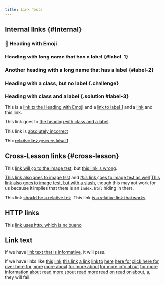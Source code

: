 ```yaml
---
title: Link Tests
---
```


## Internal links {#internal}

### :crystal_ball: Heading with Emoji

### Heading with long name that has a label {#label-1}

### Another heading with a long name that has a label {#label-2}

### Heading with a class, but no label {.challenge}

### Heading with class and a label {.solution #label-3}

This is a [link to the Heading with Emoji](#heading-with-emoji) and a [link to 
label 1](#label-1) and a [link](#label-2) and [this link](#label-2).

This link goes to [the heading with class and a label](#label-3).

This link is [absolutely incorrect](#bad-fragment)

This [relative link goes to label 1][rel-label-1]

## Cross-Lesson links {#cross-lesson}

This [link will go to the image test](image-test.html), but [this link is 
wrong](incorrect-link.html). 

[This link also goes to image test](image-test) and [_this_ link goes to
image test as well](./image-test.html)
[This link also goes to image test, but with a slash](image-test/), though this
may not work for us because it implies that there is an `index.html` hiding in
there.

This link [should be a relative link](rel-image).
This link [is a relative link that works][rel-image]

## HTTP links

This [link uses http, which is no bueno](http://example.com)

## Link text

If we have [link text that is informative](https://example.com/link-text#good),
it will pass.

If we have links like 
[this][bad-link-text]
[link][bad-link-text]
[this link][bad-link-text]
[a link][bad-link-text]
[link to][bad-link-text]
[here][bad-link-text]
[here for][bad-link-text]
[click here for][bad-link-text]
[over here for][bad-link-text]
[more][bad-link-text]
[more about][bad-link-text]
[for more about][bad-link-text]
[for more info about][bad-link-text]
[for more information about][bad-link-text]
[read more about][bad-link-text]
[read more][bad-link-text]
[read on][bad-link-text]
[read on about][bad-link-text],
[a][bad-link-text],
[][bad-link-text]
they will fail.


[rel-label-1]: #label-1
[rel-image]: image-test.html
[bad-link-text]: https://example.com/link-text#bad
